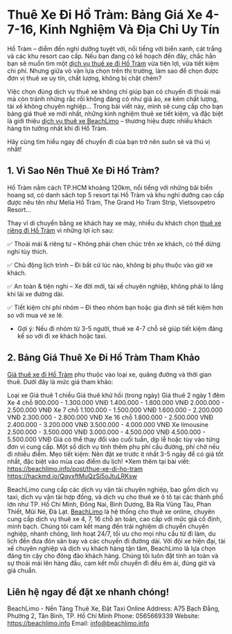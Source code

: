 # Thuê Xe Đi Hồ Tràm: Bảng Giá Xe 4-7-16, Kinh Nghiệm Và Địa Chỉ Uy Tín
Hồ Tràm – điểm đến nghỉ dưỡng tuyệt vời, nổi tiếng với biển xanh, cát trắng và các khu resort cao cấp. Nếu bạn đang có kế hoạch đến đây, chắc hẳn bạn sẽ muốn tìm một [dịch vụ thuê xe đi Hồ Tràm](https://beachlimo.info/post/thue-xe-di-ho-tram) vừa tiện lợi, vừa tiết kiệm chi phí. Nhưng giữa vô vàn lựa chọn trên thị trường, làm sao để chọn được đơn vị thuê xe uy tín, chất lượng, không bị chặt chém?

Việc chọn đúng dịch vụ thuê xe không chỉ giúp bạn có chuyến đi thoải mái mà còn tránh những rắc rối không đáng có như giá ảo, xe kém chất lượng, tài xế không chuyên nghiệp… Trong bài viết này, mình sẽ cung cấp cho bạn bảng giá thuê xe mới nhất, những kinh nghiệm thuê xe tiết kiệm, và đặc biệt là giới thiệu [dịch vụ thuê xe BeachLimo](https://beachlimo.info) – thương hiệu được nhiều khách hàng tin tưởng nhất khi đi Hồ Tràm.

Hãy cùng tìm hiểu ngay để chuyến đi của bạn trở nên suôn sẻ và thú vị nhất!
## 1. Vì Sao Nên Thuê Xe Đi Hồ Tràm?
Hồ Tràm nằm cách TP.HCM khoảng 120km, nổi tiếng với những bãi biển hoang sơ, có danh sách top 5 resort tại Hồ Tràm và khu nghỉ dưỡng cao cấp được nêu tên như Melia Hồ Tràm, The Grand Ho Tram Strip, Vietsovpetro Resort…

Thay vì di chuyển bằng xe khách hay xe máy, nhiều du khách chọn [thuê xe riêng đi Hồ Tràm](https://beachlimo.info/post/thue-xe-di-ho-tram) vì những lợi ích sau:

✅ Thoải mái & riêng tư – Không phải chen chúc trên xe khách, có thể dừng nghỉ tùy thích.

✅ Chủ động lịch trình – Đi bất cứ lúc nào, không bị phụ thuộc vào giờ xe khách.

✅ An toàn & tiện nghi – Xe đời mới, tài xế chuyên nghiệp, không phải lo lắng khi lái xe đường dài.

✅ Tiết kiệm chi phí nhóm – Đi theo nhóm bạn hoặc gia đình sẽ tiết kiệm hơn so với mua vé xe lẻ.

* Gợi ý: Nếu đi nhóm từ 3-5 người, thuê xe 4-7 chỗ sẽ giúp tiết kiệm đáng kể so với đi xe khách hoặc taxi.

## 2. Bảng Giá Thuê Xe Đi Hồ Tràm Tham Khảo
[Giá thuê xe đi Hồ Tràm](https://beachlimo.info/post/thue-xe-di-ho-tram) phụ thuộc vào loại xe, quãng đường và thời gian thuê. Dưới đây là mức giá tham khảo:

Loại xe	Giá thuê 1 chiều	Giá thuê khứ hồi (trong ngày)	Giá thuê 2 ngày 1 đêm
Xe 4 chỗ	900.000 - 1.300.000 VNĐ	1.400.000 - 1.800.000 VNĐ	2.000.000 - 2.500.000 VNĐ
Xe 7 chỗ	1.100.000 - 1.500.000 VNĐ	1.600.000 - 2.200.000 VNĐ	2.300.000 - 2.800.000 VNĐ
Xe 16 chỗ	1.800.000 - 2.500.000 VNĐ	2.400.000 - 3.200.000 VNĐ	3.500.000 - 4.000.000 VNĐ
Xe limousine	2.500.000 - 3.500.000 VNĐ	3.000.000 - 4.500.000 VNĐ	4.500.000 - 5.500.000 VNĐ
Giá có thể thay đổi vào cuối tuần, dịp lễ hoặc tùy vào từng đơn vị cung cấp.
Một số dịch vụ tính thêm phụ phí cầu đường, phí chờ nếu đi nhiều điểm.
Mẹo tiết kiệm: Nên đặt xe trước ít nhất 3-5 ngày để có giá tốt nhất, đặc biệt vào mùa cao điểm du lịch!
*Xem thêm tại bài viết: https://beachlimo.info/post/thue-xe-di-ho-tram
https://hackmd.io/QqvxftMuQzSj5oJtuLRKsw

BeachLimo cung cấp các dịch vụ vận tải chuyên nghiệp, bao gồm dịch vụ taxi, dịch vụ vận tải hợp đồng, và dịch vụ cho thuê xe ô tô tại các thành phố lớn như TP. Hồ Chí Minh, Đồng Nai, Bình Dương, Bà Rịa Vũng Tàu, Phan Thiết, Mũi Né, Đà Lạt.
[BeachLimo](https://beachlimo.info) là hệ thống cho thuê xe online, chuyên cung cấp dịch vụ thuê xe 4, 7, 16 chỗ an toàn, cao cấp với mức giá cố định, minh bạch. Chúng tôi cam kết mang đến trải nghiệm di chuyển chuyên nghiệp, nhanh chóng, linh hoạt 24/7, tối ưu cho mọi nhu cầu từ đi làm, du lịch đến đưa đón sân bay và các chuyến đi đường dài.
Với đội xe hiện đại, tài xế chuyên nghiệp và dịch vụ khách hàng tận tâm, BeachLimo là lựa chọn đáng tin cậy cho đông đảo khách hàng. Chúng tôi luôn đặt tính an toàn và sự thoải mái lên hàng đầu, cam kết mỗi chuyến đi đều êm ái, đúng giờ và giá chuẩn.

## Liên hệ ngay để đặt xe nhanh chóng!
BeachLimo - Nền Tảng Thuê Xe, Đặt Taxi Online
Address: A75 Bạch Đằng, Phường 2, Tân Bình, TP. Hồ Chí Minh
Phone: 0565669339
Website: https://beachlimo.info
Email: info@beachlimo.info
